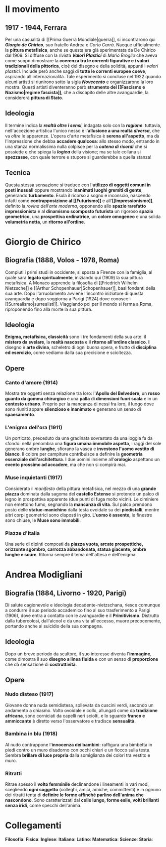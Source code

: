 # Il movimento
## 1917 - 1944, Ferrara
Per una casualità di [[Prima Guerra Mondiale|guerra]], si incontrarono qui ***Giorgio de Chirico***, suo fratello Andrea e *Carlo Carrà*. Nacque ufficialmente la **pittura metafisica**, anche se questa era già sperimentata da De Chirico dal 1909. Si diffuse con la rivista ***Valori Plastici*** di *Mario Broglio* che aveva come scopo dimostrare la **coerenza tra le correnti figurative e i valori tradizionali della pittorica**, cioè del disegno e della solidità, appunti i *valori plastici*. Include però anche saggi di **tutte le correnti europee coeve**, aspirando all'internazionalità. Tale esperimento si concluse nel 1922 quando alcuni artisti si riunirono sotto la sigla ***Novecento*** e organizzarono la loro mostra. Questi artisti diventeranno però **strumento del [[Fascismo e Nazismo|regime fascista]]**, che a discapito delle altre avanguardie, la considererà **pittura di Stato**.
## Ideologia
Il termine indica la ***realtà oltre i sensi***, indagata solo con la ***ragione***: tuttavia, nell'accezione artistica l'unico nesso è l'**allusione a una realtà *diversa***, che va *oltre* le apparenze. L'opera d'arte metafisica è **serena all'aspetto**, ma dà l'impressione che debba **accadere qualcosa**: allo stesso modo, entrando in una stanza normalissima nulla colpisce per la ***catena di ricordi*** che si possiede e che spiega la ***logica*** della visione; ma se tale collana si **spezzasse**, con quale terrore e stupore si guarderebbe a quella stanza! 
## Tecnica
Questa stessa sensazione si traduce con l'**utilizzo di oggetti comuni in posti inusuali** oppure mostrando **inanimati luoghi gremiti di gente**, generando **turbamento**. Esula il ricorso a sogno e inconscio, nascendo infatti come **contrapposizione al [[Futurismo]]** e all'**[[Impressionismo]]**, definito la *rovina dell'arte moderna*, opponendo allo **spazio rarefatto impressionista** e al **dinamismo scomposto futurista** un rigoroso **spazio geometrico**, una **prospettiva ordinatrice**, un **colore omogeneo** e una solida **volumetria netta**, un **ritorno all'ordine**.
# Giorgio de Chirico
## Biografia (1888, Volos - 1978, Roma)
Compiuti i primi studi in occidente, si sposta a Firenze con la famiglia, al quale sarà **legato spiritualmente**, iniziando qui (1909) la sua pittura metafisica. A Monaco apprende la filosofia di [[Friedrich Wilhelm Nietzsche]] e [[Arthur Schopenhauer|Schopenhauer]], basi fondanti della sua arte. Dopo l'arruolamento avviene l'incontro iniziatore di questa avanguardia e dopo soggiorna a Parigi (1924) dove conosce i [[Surrealismo|surrealisti]]. Viaggiando poi per il mondo si ferma a Roma, riproponendo fino alla morte la sua pittura.
## Ideologia
**Enigma, metafisica, classicità** sono i tre fondamenti della sua arte: il **mistero da svelare**, la **realtà nascosta** e il **ritorno all'ordine classico**. Il disegno è **arte divina**, scheletro di ogni buona opera, e frutto di **disciplina ed esercizio**, come vediamo dalla sua precisione e scioltezza.
## Opere
### Canto d'amore (1914)
Mostra tre oggetti senza relazione tra loro: l'**Apollo del Belvedere**, un **rosso guanto da gomma chirurgico** e una **palla** di **dimensioni fuori scala** e in un **contesto urbano**. Proprio per la mancanza di nessi fra loro, il luogo dove sono riuniti appare **silenzioso e inanimato** e generano un senso di **spaesamento**.
### L'enigma dell'ora (1911)
Un porticato, preceduto da una gradinata sovrastato da una loggia fa da sfondo: nella penombra una **figura umana immobile aspetta**, i raggi del sole generano ombre **lunghe**, sfiorano la vasca e **investono l'uomo vestito di bianco**. Il colore per campiture contribuisce a definire la **geometria essenziale dell'architettura**. I due uomini insieme all'**orologio** aspettano un **evento prossimo ad accadere**, ma che non si compirà mai.
### Muse inquietanti (1917)
Considerato il *manifesto* della pittura metafisica, nel mezzo di una **grande piazza** dominata dalla sagoma del **castello Estense** si protende un palco di legno in prospettiva apparente (due punti di fuga molto vicini). Le ciminiere non emettono fumo, segnando la **mancanza di vita**. Sul palco prendono posto delle **statue-manichino** dalla testa ovoidale su dei **piedistalli**, mentre altri corpi geometrici sono disposti in giro. L'**uomo è assente**, le finestre sono chiuse, le **Muse sono immobili**.
### Piazze d'Italia
Una serie di dipinti composti da **piazza vuota, arcate prospettiche, orizzonte sgombro, carrozza abbandonata, statua giacente, ombre lunghe e scure**. Ritorna sempre il tema dell'attesa e dell'enigma
# Andrea Modigliani
## Biografia (1884, Livorno - 1920, Parigi)
Di salute cagionevole e ideologia decadente-nietzschana, riesce comunque a condurre il suo periodo accademico fino al suo trasferimento a Parigi (1906), dove entra a contatto con le avanguardie e il **Primitivismo**. Distrutto dalla tubercolosi, dall'alcool e da una vita all'eccesso, muore precocemente, portando anche al suicidio della sua compagna.
## Ideologia
Dopo un breve periodo da scultore, il suo interesse diventa l'**immagine**, come dimostra il suo **disegno a linea fluida** e con un senso di **proporzione** che dà sensazione di **costruttività**.
## Opere
### Nudo disteso (1917)
Giovane donna nuda semidistesa, sollevata da cuscini verdi, secondo un andamento a chiasmo. Volto ovoidale e collo, allungati come da **tradizione africana**, sono corniciati da capelli neri sciolti, e lo sguardo **franco e ammiccante** è diretto verso l'osservatore e tradisce **sensualità**.
### Bambina in blu (1918)
Al nudo contrappone l'**innocenza dei bambini**: raffigura una bimbetta in piedi contro un muro disadorno con occhi chiari e un fiocco sulla testa. Sembra **brillare di luce propria** dalla somiglianza dei colori tra vestito e muro.
### Ritratti
Ritrae spesso il **volto femminile** declinandone i lineamenti in vari modi, scegliendo **ogni soggetto** (colleghi, amici, amiche, committenti) e in ognuno dei ritratti tenta di **definire le forme affinché parlino dell'anima che nascondono**. Sono caratterizzati dal **collo lungo, forme esile, volti brillanti senza iridi**, come specchi dell'anima.
# Collegamenti
**Filosofia**:
**Fisica**:
**Inglese**:
**Italiano**:
**Latino**:
**Matematica**:
**Scienze**:
**Storia**:
